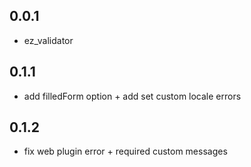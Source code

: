 ## 0.0.1

* ez_validator
## 0.1.1

* add filledForm option + add set custom locale errors
## 0.1.2

* fix web plugin error + required custom messages
